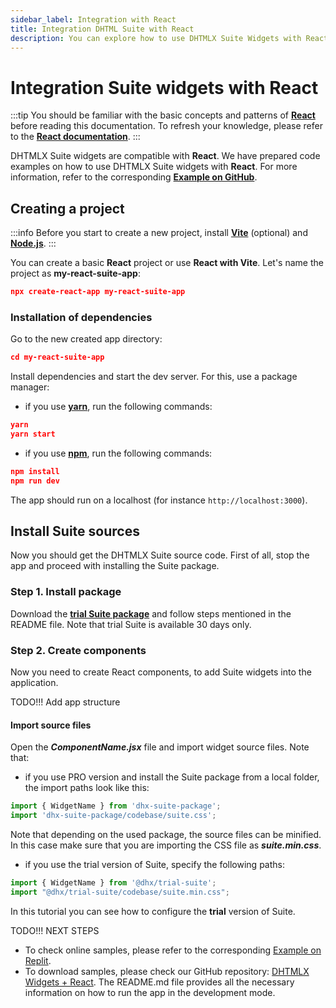 ```yaml
---
sidebar_label: Integration with React
title: Integration DHTML Suite with React
description: You can explore how to use DHTMLX Suite Widgets with React. Browse developer guides and API reference, try out code examples and live demos, and download a free 30-day evaluation version of DHTMLX Suite.
---
```


# Integration Suite widgets with React

:::tip
You should be familiar with the basic concepts and patterns of [**React**](https://react.dev) before reading this documentation. To refresh your knowledge, please refer to the [**React documentation**](https://reactjs.org/docs/getting-started.html).
:::

DHTMLX Suite widgets are compatible with **React**. We have prepared code examples on how to use DHTMLX Suite widgets with **React**. For more information, refer to the corresponding [**Example on GitHub**](https://github.com/DHTMLX/react-suite-demo).

## Creating a project

:::info
Before you start to create a new project, install [**Vite**](https://vite.dev/) (optional) and [**Node.js**](https://nodejs.org/en/).
:::

You can create a basic **React** project or use **React with Vite**. Let's name the project as **my-react-suite-app**:

~~~json
npx create-react-app my-react-suite-app
~~~

### Installation of dependencies

Go to the new created app directory:

~~~json
cd my-react-suite-app
~~~

Install dependencies and start the dev server. For this, use a package manager:

- if you use [**yarn**](https://yarnpkg.com/), run the following commands:

~~~json
yarn
yarn start
~~~

- if you use [**npm**](https://www.npmjs.com/), run the following commands:

~~~json
npm install
npm run dev
~~~

The app should run on a localhost (for instance `http://localhost:3000`).

## Install Suite sources

Now you should get the DHTMLX Suite source code. First of all, stop the app and proceed with installing the Suite package.

### Step 1. Install package

Download the [**trial Suite package**](../../#installing-trial-dhtmlx-suite-via-npm-and-yarn) and follow steps mentioned in the README file. Note that trial Suite is available 30 days only.

### Step 2. Create components

Now you need to create React components, to add Suite widgets into the application.

TODO!!! Add app structure

#### Import source files

Open the ***ComponentName.jsx*** file and import widget source files. Note that:

- if you use PRO version and install the Suite package from a local folder, the import paths look like this:

~~~jsx title="Component.jsx"
import { WidgetName } from 'dhx-suite-package';
import 'dhx-suite-package/codebase/suite.css';
~~~

Note that depending on the used package, the source files can be minified. In this case make sure that you are importing the CSS file as ***suite.min.css***.

- if you use the trial version of Suite, specify the following paths:

~~~jsx title="Component.jsx"
import { WidgetName } from '@dhx/trial-suite';
import "@dhx/trial-suite/codebase/suite.min.css";
~~~

In this tutorial you can see how to configure the **trial** version of Suite.

TODO!!! NEXT STEPS

- To check online samples, please refer to the corresponding [Example on Replit](https://replit.com/@dhtmlx/dhtmlx-suite-with-react).
- To download samples, please check our GitHub repository: [DHTMLX Widgets + React](https://github.com/DHTMLX/react-suite-demo). The README.md file provides all the necessary information on how to run the app in the development mode.
